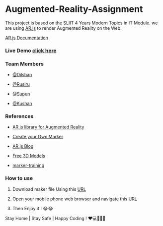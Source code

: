# Augmented-Reality-Assignment

  

This project is based on the SLIIT 4 Years Modern Topics in IT Module. we are using [AR.js](https://github.com/AR-js-org/AR.js) to render Augmented Reality on the Web.

  

[AR.js Documentation](https://ar-js-org.github.io/AR.js-Docs/)

  

### Live Demo [click here](http://sliit-ar.tk/)

  

### Team Members

  

-  [@Dilshan](https://github.com/Dilshan97)

-  [@Rusiru](https://github.com/Rusiru123)

-  [@Supun](https://github.com/kavsu)

-  [@Kushan](https://github.com/Kushanrawindu)

  

### References

  

-  [AR.js library for Augmented Reality](https://github.com/AR-js-org/AR.js)

-  [Create your Own Marker](https://medium.com/arjs/how-to-create-your-own-marker-44becbec1105)

-  [AR.js Blog](https://aframe.io/blog/arjs/)

-  [Free 3D Models](https://sketchfab.com/search?q=artifacts%20free%20download&sort_by=-pertinence&type=models)

-  [marker-training](https://jeromeetienne.github.io/AR.js/three.js/examples/marker-training/examples/generator.html)

### How to use

 1. Download maker file Using this [URL](https://github.com/Dilshan97/Augmented-Reality-Assignment/tree/master/downloads)
 
 2. Open your mobile phone web browser and navigate this [URL](http://sliit-ar.tk)
 3. Then Enjoy it ! 😂😂

Stay Home | Stay Safe | Happy Coding ! ❤️💻👨‍🎓😷
